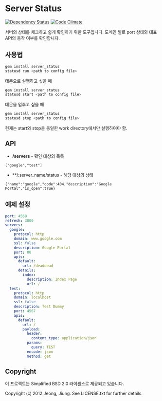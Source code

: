 Server Status
==========
[![Dependency Status](https://gemnasium.com/astral1/server_status.png)](https://gemnasium.com/astral1/server_status)
[![Code Climate](https://codeclimate.com/badge.png)](https://codeclimate.com/github/astral1/server_status)

서버의 상태를 체크하고 쉽게 확인하기 위한 도구입니다. 도메인 별로 port 상태와 대표 API의 동작 여부를 확인합니다.

사용법
----
```bash
gem install server_status
statusd run <path to config file>
```
데몬으로 실행하고 싶을 때
```bash
gem install server_status
statusd start <path to config file>
```
데몬을 멈추고 싶을 때
```bash
gem install server_status
statusd stop <path to config file>
```
현재는 start와 stop을 동일한 work directory에서만 실행하여야 함.

API
---
- **/servers** - 확인 대상의 목록
```
["google","test"]
```
- **/:server_name/status - 해당 대상의 상태
```
{"name":"google","code":404,"description":"Google Portal","is_open":true}
```

예제 설정
----
```yaml
port: 4568
refresh: 3000
servers:
  google:
    protocol: http
    domain: www.google.com
    ssl: false
    description: Google Portal
    port: 80
    apis:
      default:
        url: /deaddead
      details:
        index:
          description: Index Page
          url: /
  test:
    protocol: http
    domain: localhost
    ssl: false
    description: Test Dummy
    port: 4567
    apis:
      default:
        url: /
        payload:
          header:
            content_type: application/json
          params:
            query: TEST
          encode: json
          method: get
```

Copyright
---------

이 프로젝트는 Simplified BSD 2.0 라이센스로 제공되고 있습니다.

Copyright (c) 2012 Jeong, Jiung. See LICENSE.txt for
further details.

